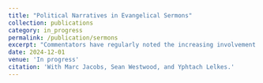 ```yaml
---
title: "Political Narratives in Evangelical Sermons"
collection: publications
category: in_progress
permalink: /publication/sermons
excerpt: "Commentators have regularly noted the increasing involvement of evangelical movements in American politics. Despite this consensus, there is limited understanding of how evangelical leaders engage with politics within their congregations and potentially shape their congregants' political views. To examine the prevalence and content of political speech in evangelical communities, we construct a dataset of approximately 50,000 sermon recordings around the 2022 midterm elections. We employ large language models (LLMs) to identify policy discussion and vote instructions in transcribed sermons. Our findings reveal that political references in evangelical sermons are frequent, especially around elections. By contrast, direct endorsements of political candidates remain rare, suggesting a maintained division between church and state, with political discourse in evangelical churches focusing on social issues rather than specific candidates."
date: 2024-12-01
venue: 'In progress'
citation: 'With Marc Jacobs, Sean Westwood, and Yphtach Lelkes.'
---
```

